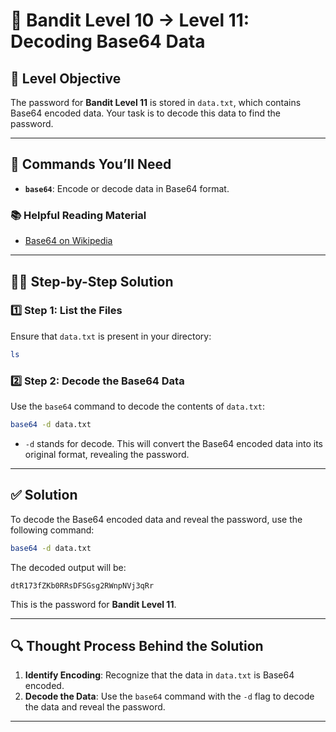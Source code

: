 # 🏁 Bandit Level 10 → Level 11: Decoding Base64 Data

## 🎯 Level Objective
The password for **Bandit Level 11** is stored in `data.txt`, which contains Base64 encoded data. Your task is to decode this data to find the password.

---

## 🔧 Commands You’ll Need

- **`base64`**: Encode or decode data in Base64 format.

### 📚 Helpful Reading Material
- [Base64 on Wikipedia](https://en.wikipedia.org/wiki/Base64)

---

## 🧑‍💻 Step-by-Step Solution

### 1️⃣ Step 1: List the Files

Ensure that `data.txt` is present in your directory:

```bash
ls
```

### 2️⃣ Step 2: Decode the Base64 Data

Use the `base64` command to decode the contents of `data.txt`:

```bash
base64 -d data.txt
```

- `-d` stands for decode. This will convert the Base64 encoded data into its original format, revealing the password.

---

## ✅ Solution

To decode the Base64 encoded data and reveal the password, use the following command:

```bash
base64 -d data.txt
```

The decoded output will be:

```
dtR173fZKb0RRsDFSGsg2RWnpNVj3qRr
```

This is the password for **Bandit Level 11**.

---

## 🔍 Thought Process Behind the Solution

1. **Identify Encoding**: Recognize that the data in `data.txt` is Base64 encoded.
2. **Decode the Data**: Use the `base64` command with the `-d` flag to decode the data and reveal the password.

---
